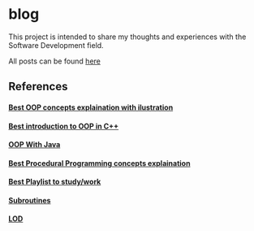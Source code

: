 # blog

This project is intended to share my thoughts and experiences with the Software Development field.

All posts can be found [here](https://gabrielslima.github.io/blog/)

## References
#### [Best OOP concepts explaination with ilustration](https://www.learncomputerscienceonline.com/object-oriented-programming/)
#### [Best introduction to OOP in C++](https://www.learncpp.com/)
#### [OOP With Java](https://docs.oracle.com/javase/tutorial/java/index.html)
#### [Best Procedural Programming concepts explaination](https://www.learncomputerscienceonline.com/procedural-programming/)
#### [Best Playlist to study/work](https://www.youtube.com/playlist?list=PLesWpNGB8x01Js5CvQxUINIOiPkHFXRuV)
#### [Subroutines](https://aaronbloomfield.github.io/pdr/book/x86-64bit-ccc-chapter.pdf)
#### [LOD](https://www2.ccs.neu.edu/research/demeter/demeter-method/LawOfDemeter/general-formulation.html)